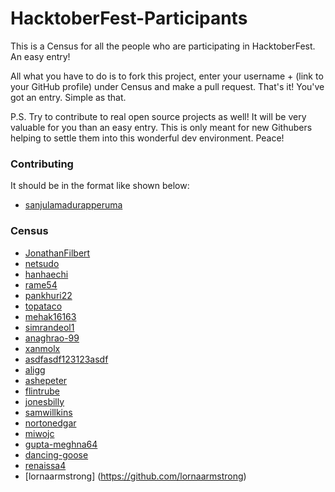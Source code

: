 # HacktoberFest-Participants
This is a Census for all the people who are participating in HacktoberFest. An easy entry!

All what you have to do is to fork this project, enter your username + (link to your GitHub profile) under Census and make a pull request. That's it! You've got an entry. Simple as that.

P.S. Try to contribute to real open source projects as well! It will be very valuable for you than an easy entry. This is only meant for new Githubers helping to settle them into this wonderful dev environment. Peace!


### Contributing
It should be in the format like shown below:

  - [sanjulamadurapperuma](https://github.com/sanjulamadurapperuma)

### Census

  - [JonathanFilbert](https://github.com/jonathanfilbert)
  - [netsudo](https://github.com/netsudo)
  - [hanhaechi](https://github.com/hanhaechi)
  - [rame54](https://github.com/rame54)
  - [pankhuri22](https://github.com/pankhuri22)
  - [topataco](https://github.com/topataco)
  - [mehak16163](https://github.com/mehak16163)
  - [simrandeol1](https://github.com/simrandeol1)
  - [anaghrao-99](http://github.com/anaghrao-99)
  - [xanmolx](https://github.com/xanmolx)
  - [asdfasdf123123asdf](https://github.com/asdfasdf123123asdf)
  - [aligg](https://github.com/aligg)
  - [ashepeter](https://github.com/ashepeter)
  - [flintrube](https://github.com/flintrube)
  - [jonesbilly](https://github.com/jonesbilly)
  - [samwillkins](https://github.com/samwillkins)
  - [nortonedgar](https://github.com/nortonedgar)
  - [miwojc](https://github.com/miwojc)
  - [gupta-meghna64](https://github.com/gupta-meghna64)
  - [dancing-goose](https://github.com/dancing-goose)
  - [renaissa4](https://github.com/renaissa4)
  - [lornaarmstrong] (https://github.com/lornaarmstrong)
